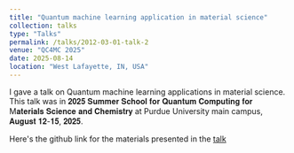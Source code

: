 ```yaml
---
title: "Quantum machine learning application in material science"
collection: talks
type: "Talks"
permalink: /talks/2012-03-01-talk-2
venue: "QC4MC 2025"
date: 2025-08-14
location: "West Lafayette, IN, USA"
---
```


I gave a talk on Quantum machine learning applications in material science. This talk was in 𝟐𝟎𝟐𝟓 𝐒𝐮𝐦𝐦𝐞𝐫 𝐒𝐜𝐡𝐨𝐨𝐥 𝐟𝐨𝐫 𝐐𝐮𝐚𝐧𝐭𝐮𝐦 𝐂𝐨𝐦𝐩𝐮𝐭𝐢𝐧𝐠 𝐟𝐨𝐫  M𝐚𝐭𝐞𝐫𝐢𝐚𝐥𝐬 𝐒𝐜𝐢𝐞𝐧𝐜𝐞 𝐚𝐧𝐝 𝐂𝐡𝐞𝐦𝐢𝐬𝐭𝐫𝐲 at Purdue University main campus, 𝐀𝐮𝐠𝐮𝐬𝐭 𝟏𝟐-𝟏𝟓, 𝟐𝟎𝟐𝟓.




Here's the github link for the materials presented in the [talk](https://github.com/Yagnik12599/QML_tutorial_QC4MC)
